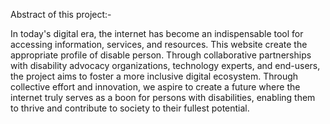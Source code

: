 Abstract of this project:-

In today's digital era, the internet has become an indispensable tool for accessing information, services, and resources. This website create the appropriate profile of disable person. Through collaborative partnerships with disability advocacy organizations, technology experts, and end-users, the project aims to foster a more inclusive digital ecosystem. Through collective effort and innovation, we aspire to create a future where the internet truly serves as a boon for persons with disabilities, enabling them to thrive and contribute to society to their fullest potential.

